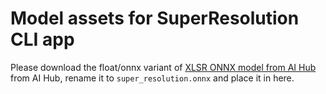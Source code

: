 # Model assets for SuperResolution CLI app

Please download the float/onnx variant of [XLSR ONNX model from AI Hub](https://aihub.qualcomm.com/compute/models/xlsr]) from AI Hub, rename it to `super_resolution.onnx` and place it in here.
